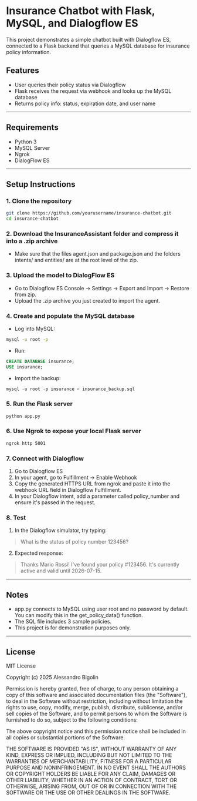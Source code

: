 # Insurance Chatbot with Flask, MySQL, and Dialogflow ES

This project demonstrates a simple chatbot built with Dialogflow ES, connected to a Flask backend that queries a MySQL database for insurance policy information.

## Features

- User queries their policy status via Dialogflow
- Flask receives the request via webhook and looks up the MySQL database
- Returns policy info: status, expiration date, and user name

---

## Requirements

- Python 3
- MySQL Server
- Ngrok
- DialogFlow ES

---

## Setup Instructions

### 1. Clone the repository
``` bash
git clone https://github.com/yourusername/insurance-chatbot.git
cd insurance-chatbot
```

### 2. 	Download the InsuranceAssistant folder and compress it into a .zip archive

- Make sure that the files agent.json and package.json and the folders intents/ and entities/ are at the root level of the zip.

### 3. 	Upload the model to DialogFlow ES

- Go to Dialogflow ES Console → Settings → Export and Import → Restore from zip.
- Upload the .zip archive you just created to import the agent.


### 4. Create and populate the MySQL database

- Log into MySQL:
```bash
mysql -u root -p
```

- Run:
```sql
CREATE DATABASE insurance;
USE insurance;
```

- Import the backup:
```sql
mysql -u root -p insurance < insurance_backup.sql
```


### 5. Run the Flask server
```bash
python app.py
```


### 6. Use Ngrok to expose your local Flask server
```bash
ngrok http 5001
```


### 7. Connect with Dialogflow

1.	Go to Dialogflow ES
2.	In your agent, go to Fulfillment → Enable Webhook
3. Copy the generated HTTPS URL from ngrok and paste it into the webhook URL field in Dialogflow Fulfillment.
4. In your Dialogflow intent, add a parameter called policy_number and ensure it's passed in the request.

### 8. Test
  1. In the Dialogflow simulator, try typing:

> What is the status of policy number 123456?

  2. Expected response:

> Thanks Mario Rossi! I've found your policy #123456. It's currently active and valid until 2026-07-15.

---

## Notes
-	app.py connects to MySQL using user root and no password by default. You can modify this in the get_policy_data() function.
-	The SQL file includes 3 sample policies.
-	This project is for demonstration purposes only.

---

## License

MIT License

Copyright (c) 2025 Alessandro Bigolin

Permission is hereby granted, free of charge, to any person obtaining a copy
of this software and associated documentation files (the "Software"), to deal
in the Software without restriction, including without limitation the rights
to use, copy, modify, merge, publish, distribute, sublicense, and/or sell
copies of the Software, and to permit persons to whom the Software is
furnished to do so, subject to the following conditions:

The above copyright notice and this permission notice shall be included in all
copies or substantial portions of the Software.

THE SOFTWARE IS PROVIDED "AS IS", WITHOUT WARRANTY OF ANY KIND, EXPRESS OR
IMPLIED, INCLUDING BUT NOT LIMITED TO THE WARRANTIES OF MERCHANTABILITY,
FITNESS FOR A PARTICULAR PURPOSE AND NONINFRINGEMENT. IN NO EVENT SHALL THE
AUTHORS OR COPYRIGHT HOLDERS BE LIABLE FOR ANY CLAIM, DAMAGES OR OTHER
LIABILITY, WHETHER IN AN ACTION OF CONTRACT, TORT OR OTHERWISE, ARISING FROM,
OUT OF OR IN CONNECTION WITH THE SOFTWARE OR THE USE OR OTHER DEALINGS IN THE
SOFTWARE.

